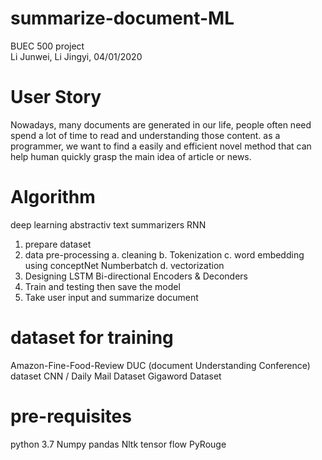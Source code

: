 # summarize-document-ML
BUEC 500 project  
Li Junwei, Li Jingyi, 
04/01/2020
# User Story 
Nowadays, many documents are generated in our life, people often need spend a lot of time to read and understanding those content. as a programmer, we want to find a easily and efficient novel method that can help human quickly grasp the main idea of article or news. 

# Algorithm
deep learning 
abstractiv text summarizers
RNN 

1.  prepare dataset 
2.  data pre-processing
    a. cleaning
    b. Tokenization
    c. word embedding using conceptNet Numberbatch
    d. vectorization 
3.  Designing LSTM Bi-directional Encoders & Deconders
4.  Train and  testing then save the model
5.  Take user input and summarize document 



# dataset for training 
Amazon-Fine-Food-Review 
DUC (document Understanding Conference) dataset 
CNN / Daily Mail Dataset
Gigaword Dataset

# pre-requisites 
python 3.7
Numpy
pandas
Nltk
tensor flow
PyRouge 
